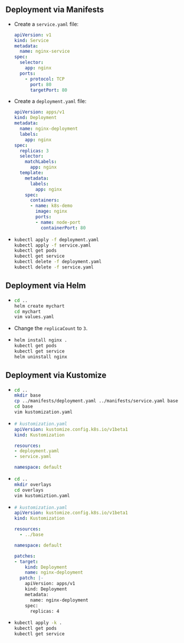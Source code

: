 ## Deployment via Manifests

* Create a `service.yaml` file:

  ```yaml
  apiVersion: v1
  kind: Service
  metadata:
    name: nginx-service
  spec:
    selector:
      app: nginx
    ports:
      - protocol: TCP
        port: 80
        targetPort: 80
  ```

* Create a `deployment.yaml` file:

  ```yaml
  apiVersion: apps/v1
  kind: Deployment
  metadata:
    name: nginx-deployment
    labels:
      app: nginx
  spec:
    replicas: 3
    selector:
      matchLabels:
        app: nginx
    template:
      metadata:
        labels:
          app: nginx
      spec:
        containers:
        - name: k8s-demo
          image: nginx
          ports:
          - name: node-port
            containerPort: 80	

  ```

* ```bash
  kubectl apply -f deployment.yaml
  kubectl apply -f service.yaml
  kubectl get pods
  kubectl get service
  kubectl delete -f deployment.yaml
  kubectl delete -f service.yaml
  ```



## Deployment via Helm

* ```bash
  cd ..
  helm create mychart
  cd mychart
  vim values.yaml
  ```

* Change the `replicaCount` to `3`.

* ```bash
  helm install nginx .
  kubectl get pods
  kubectl get service
  helm uninstall nginx
  ```


## Deployment via Kustomize

* ```bash
  cd ..
  mkdir base
  cp ../manifests/deployment.yaml ../manifests/service.yaml base
  cd base
  vim kustomization.yaml
  ```

* ```yaml
  # kustomization.yaml
  apiVersion: kustomize.config.k8s.io/v1beta1
  kind: Kustomization
  
  resources:
  - deployment.yaml
  - service.yaml
  
  namespace: default
  ```

* ```bash
  cd ..
  mkdir overlays
  cd overlays
  vim kustomiztion.yaml
  ```

* ```yaml
  # kustomization.yaml
  apiVersion: kustomize.config.k8s.io/v1beta1
  kind: Kustomization
  
  resources:
    - ../base
  
  namespace: default
  
  patches:
  - target:
      kind: Deployment
      name: nginx-deployment
    patch: |-
      apiVersion: apps/v1
      kind: Deployment
      metadata:
        name: nginx-deployment
      spec:
        replicas: 4
  ```

* ```bash
  kubectl apply -k .
  kubectl get pods
  kubectl get service
  ```

